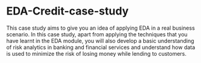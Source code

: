 # EDA-Credit-case-study
This case study aims to give you an idea of applying EDA in a real  business scenario. In this case study, apart from applying the techniques that you have learnt in the EDA module, you will also develop a basic understanding of risk analytics in banking and financial services and understand how data is used to minimize the risk of losing money while lending to customers. <br>


 
